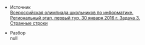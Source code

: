 - Источник  
[Всероссийская олимпиада школьников по информатике. Региональный этап, первый тур, 30 января 2016 г. Задача 3. Странные строки](https://olimpiada.ru/activity/73/tasks/2015?class=11&year=2015)

- Разбор  
null
